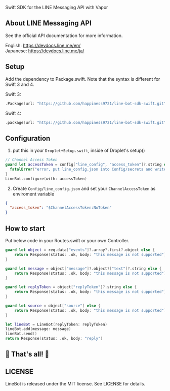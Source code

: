 Swift SDK for the LINE Messaging API with Vapor


## About LINE Messaging API

See the official API documentation for more information.

English: https://devdocs.line.me/en/<br>
Japanese: https://devdocs.line.me/ja/

## Setup
Add the dependency to Package.swift.
Note that the syntax is different for Swift 3 and 4.

Swift 3:
```swift
.Package(url: "https://github.com/happiness9721/line-bot-sdk-swift.git", majorVersion: 1, minor: 0)
```

Swift 4:
```swift
.package(url: "https://github.com/happiness9721/line-bot-sdk-swift.git", .upToNextMajor(from: "1.0.0"))
```

## Configuration

1. put this in your `Droplet+Setup.swift`, inside of Droplet's setup() 

```swift
// Channel Access Token
guard let accessToken = config["line_config", "access_token"]?.string else {
  fatalError("error, put line_config.json into Config/secrets and write access_token")
}
LineBot.configure(with: accessToken)
```

2. Create `Config/line_config.json` and set your `ChannelAccessToken` as enviroment variable
```json
{
  "access_token": "$ChannelAccessToken:NoToken"
}
```

## How to start

Put below code in your Routes.swift or your own Controller.

```swift
guard let object = req.data["events"]?.array?.first?.object else {
    return Response(status: .ok, body: "this message is not supported")
}

guard let message = object["message"]?.object?["text"]?.string else {
    return Response(status: .ok, body: "this message is not supported")
}

guard let replyToken = object["replyToken"]?.string else {
    return Response(status: .ok, body: "this message is not supported")
}

guard let source = object["source"] else {
    return Response(status: .ok, body: "this message is not supported")
}

let lineBot = LineBot(replyToken: replyToken)
lineBot.add(message: message)
lineBot.send()
return Response(status: .ok, body: "reply")
```

## 🎉 That's all! 🎉

## LICENSE

LineBot is released under the MIT license. See LICENSE for details.
